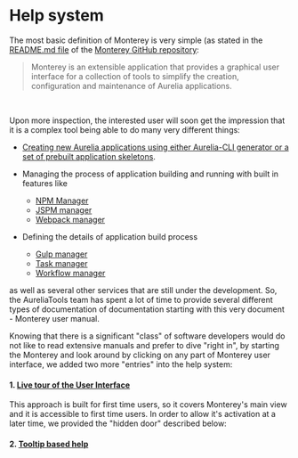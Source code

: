# Help system

The most basic definition of Monterey is very simple (as stated in the [README.md file](https://github.com/monterey-framework/monterey/blob/master/README.md) of the [Monterey GitHub repository](https://github.com/monterey-framework/monterey): 

> Monterey is an extensible application that provides a graphical user interface for a collection of tools to simplify the creation, configuration and maintenance of Aurelia applications.
<br>

Upon more inspection, the interested user will soon get the impression that it is a complex tool being able to do many very different things:

- [Creating new Aurelia applications using either Aurelia-CLI generator or a set of prebuilt application skeletons](./content/creating_new_application.html).

- Managing the process of application building and running with built in features like
  - [NPM Manager](./content/features/npm_manager.html)
  - [JSPM manager](./content/features/jspm_manager.html)
  - [Webpack manager](./content/features/webpack.html)


- Defining the details of application build process
  - [Gulp manager]()
  - [Task manager]()
  - [Workflow manager]()

as well as several other services that are still under the development. So, the AureliaTools team has spent a lot of time to provide several different types of documentation of documentation starting with this very document - Monterey user manual.

Knowing that there is a significant "class" of software developers would do not like to read extensive manuals and prefer to dive "right in", by starting the Monterey and look around by clicking on any part of Monterey user interface, we added two more "entries" into the help system:

#### 1. [Live tour of the User Interface](./content/online_help/live_tour.html)
This approach is built for first time users, so it covers Monterey's main view and it is accessible to first time users. In order to allow it's activation at a later time, we provided the "hidden door" described below:




#### 2. [Tooltip based help](content/unline_help/tooltip_based_help.html)









